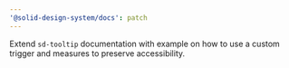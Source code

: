 ```yaml
---
'@solid-design-system/docs': patch
---
```


Extend `sd-tooltip` documentation with example on how to use a custom trigger and measures to preserve accessibility.
